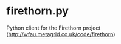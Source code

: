 # firethorn.py

Python client for the Firethorn project
(http://wfau.metagrid.co.uk/code/firethorn)
